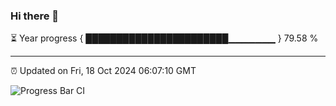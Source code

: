### Hi there 👋

⏳ Year progress { ███████████████████████▁▁▁▁▁▁▁ } 79.58 %

---

⏰ Updated on Fri, 18 Oct 2024 06:07:10 GMT

![Progress Bar CI](https://github.com/liununu/liununu/workflows/Progress%20Bar%20CI/badge.svg)
